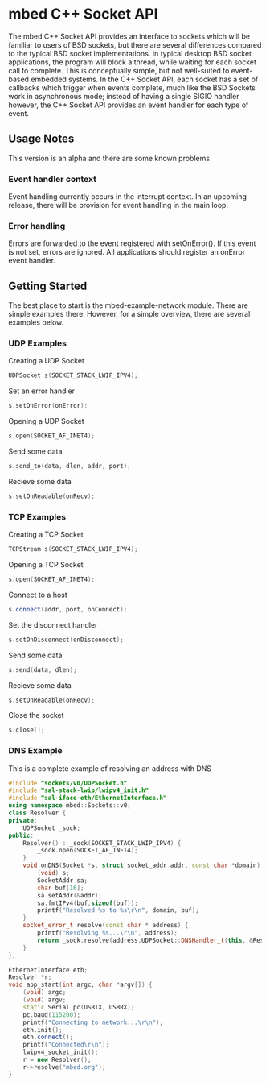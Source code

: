 # mbed C++ Socket API
The mbed C++ Socket API provides an interface to sockets which will be familiar to users of BSD sockets, but there are several differences compared to the typical BSD socket implementations.  In typical desktop BSD socket applications, the program will block a thread, while waiting for each socket call to complete.  This is conceptually simple, but not well-suited to event-based embedded systems.  In the C++ Socket API, each socket has a set of callbacks which trigger when events complete, much like the BSD Sockets work in asynchronous mode; instead of having a single SIGIO handler however, the C++ Socket API provides an event handler for each type of event.

## Usage Notes
This version is an alpha and there are some known problems.
### Event handler context
Event handling currently occurs in the interrupt context.  In an upcoming release, there will be provision for event handling in the main loop.
### Error handling
Errors are forwarded to the event registered with setOnError().  If this event is not set, errors are ignored.  All applications should register an onError event handler.

## Getting Started
The best place to start is the mbed-example-network module.  There are simple examples there.  However, for a simple overview, there are several examples below.

### UDP Examples
Creating a UDP Socket
```C++
UDPSocket s(SOCKET_STACK_LWIP_IPV4);
```
Set an error handler
```C++
s.setOnError(onError);
```
Opening a UDP Socket
```C++
s.open(SOCKET_AF_INET4);
```
Send some data
```C++
s.send_to(data, dlen, addr, port);
```
Recieve some data
```C++
s.setOnReadable(onRecv);
```

### TCP Examples
Creating a TCP Socket
```C++
TCPStream s(SOCKET_STACK_LWIP_IPV4);
```
Opening a TCP Socket
```C++
s.open(SOCKET_AF_INET4);
```
Connect to a host
```C++
s.connect(addr, port, onConnect);
```
Set the disconnect handler
```C++
s.setOnDisconnect(onDisconnect);
```
Send some data
```C++
s.send(data, dlen);
```
Recieve some data
```C++
s.setOnReadable(onRecv);
```
Close the socket
```C++
s.close();
```

### DNS Example
This is a complete example of resolving an address with DNS
```C++
#include "sockets/v0/UDPSocket.h"
#include "sal-stack-lwip/lwipv4_init.h"
#include "sal-iface-eth/EthernetInterface.h"
using namespace mbed::Sockets::v0;
class Resolver {
private:
    UDPSocket _sock;
public:
    Resolver() : _sock(SOCKET_STACK_LWIP_IPV4) {
        _sock.open(SOCKET_AF_INET4);
    }
    void onDNS(Socket *s, struct socket_addr addr, const char *domain) {
        (void) s;
        SocketAddr sa;
        char buf[16];
        sa.setAddr(&addr);
        sa.fmtIPv4(buf,sizeof(buf));
        printf("Resolved %s to %s\r\n", domain, buf);
    }
    socket_error_t resolve(const char * address) {
        printf("Resolving %s...\r\n", address);
        return _sock.resolve(address,UDPSocket::DNSHandler_t(this, &Resolver::onDNS));
    }
};

EthernetInterface eth;
Resolver *r;
void app_start(int argc, char *argv[]) {
    (void) argc;
    (void) argv;
    static Serial pc(USBTX, USBRX);
    pc.baud(115200);
    printf("Connecting to network...\r\n");
    eth.init();
    eth.connect();
    printf("Connected\r\n");
    lwipv4_socket_init();
    r = new Resolver();
    r->resolve("mbed.org");
}

```
